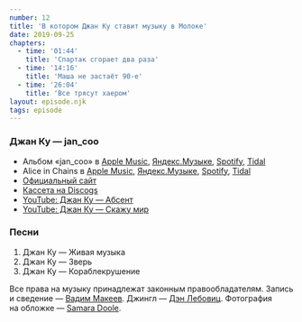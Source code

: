 ```yaml
---
number: 12
title: 'В котором Джан Ку ставит музыку в Молоке'
date: 2019-09-25
chapters:
  - time: '01:44'
    title: 'Спартак сгорает два раза'
  - time: '14:16'
    title: 'Маша не застаёт 90-е'
  - time: '26:04'
    title: 'Все трясут хаером'
layout: episode.njk
tags: episode
---
```


### Джан Ку — jan_coo

- Альбом «jan_coo» в
  [Apple Music](https://music.apple.com/album/1363147854),
  [Яндекс.Музыке](https://music.yandex.ru/album/759477),
  [Spotify](https://open.spotify.com/album/11BBtnCUSVBe0ikLA5p95v),
  [Tidal](https://tidal.com/browse/album/86375334)
- Alice in Chains в
  [Apple Music](https://music.apple.com/artist/462221),
  [Яндекс.Музыке](https://music.yandex.ru/artist/112486),
  [Spotify](https://open.spotify.com/artist/64tNsm6TnZe2zpcMVMOoHL),
  [Tidal](https://tidal.com/browse/artist/608)
- [Официальный сайт](http://jancoo.ru/)
- [Кассета на Discogs](https://www.discogs.com/release/3741630)
- [YouTube: Джан Ку — Абсент](https://youtu.be/h1_FKJmLZ9E)
- [YouTube: Джан Ку — Скажу мир](https://youtu.be/vrMSnk9i5qQ)

### Песни

1. Джан Ку — Живая музыка
2. Джан Ку — Зверь
3. Джан Ку — Кораблекрушение

Все права на музыку принадлежат законным правообладателям. Запись и сведение — [Вадим Макеев](https://twitter.com/pepelsbey). Джингл — [Дэн Лебовиц](https://www.youtube.com/channel/UC38A5qHrlc_Zgua7vL4b96w). Фотография на обложке — [Samara Doole](https://unsplash.com/photos/T8-kfC8W4b8).
